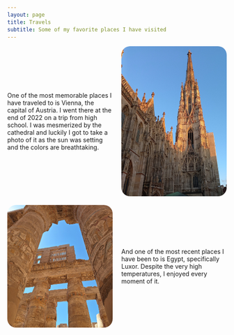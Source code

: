 ```yaml
---
layout: page
title: Travels
subtitle: Some of my favorite places I have visited
---
```


<div style="display: flex; align-items: center; margin-bottom: 20px;">
    <div style="width: 50%; padding-right: 10px;">
        <p>One of the most memorable places I have traveled to is Vienna, the capital of Austria. I went there at the end of 2022 on a trip from high school. I was mesmerized by the cathedral and luckily I got to take a photo of it as the sun was setting and the colors are breathtaking.</p>
    </div>
    <div style="width: 50%; padding-left: 10px;">
        <img src="/assets/img/vienna.jpg" alt="Vienna" style="width: 100%; height: auto; display: block; margin: auto; border-radius: 20px;">
    </div>
</div>

<div style="display: flex; align-items: center; margin-bottom: 20px;">
    <div style="width: 50%; padding-right: 10px;">
        <img src="/assets/img/egypt.jpg" alt="Luxor" style="width: 100%; height: auto; display: block; margin: auto; border-radius: 20px;">
    </div>
    <div style="width: 50%; padding-left: 10px;">
        <p>And one of the most recent places I have been to is Egypt, specifically Luxor. Despite the very high temperatures, I enjoyed every moment of it.</p>
    </div>
</div>
